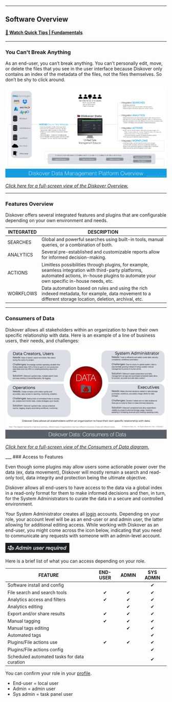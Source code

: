 ___
<a id="software_overview"></a>
## Software Overview

#### [🍿 Watch Quick Tips | Fundamentals](https://vimeo.com/766235515)
___

### You Can't Break Anything

As an end-user, you can’t break anything. You can't personally edit, move, or delete the files that you see in the user interface because Diskover only contains an index of the metadata of the files, not the files themselves. So don’t be shy to click around.

![Image: Architecture Overview](images/diagram_diskover_overview_with_dell_2024011701.png)

_[Click here for a full-screen view of the Diskover Overview.](images/diagram_diskover_overview_with_dell_2024011701.png)_

___
### Features Overview

Diskover offers several integrated features and plugins that are configurable depending on your own environment and needs.

| INTEGRATED | DESCRIPTION |
| --- | --- |
| SEARCHES | Global and powerful searches using built-in tools, manual queries, or a combination of both. |
| ANALYTICS | Several pre-established and customizable reports allow for informed decision-making. |
| ACTIONS | Limitless possibilities through plugins, for example, seamless integration with third-party platforms, automated actions, in-house plugins to automate your own specific in-house needs, etc. |
| WORKFLOWS | Data automation based on rules and using the rich indexed metadata, for example, data movement to a different storage location, deletion, archival, etc. |

<p id="consumers_of_data"></p>

___
### Consumers of Data

Diskover allows all stakeholders within an organization to have their own specific relationship with data. Here is an example of a line of business users, their needs, and challenges:

![Image: Consumers of Data Diagram](images/diagram_diskover_consumers_of_data_2023021401.png)

_[Click here for a full-screen view of the Consumers of Data diagram.](images/diagram_diskover_consumers_of_data_2023021401.png)_

<p id="role_access"></p>
___
### Access to Features

Even though some plugins may allow users some actionable power over the data (ex, data movement), Diskover will mostly remain a search and read-only tool, data integrity and protection being the ultimate objective.

Diskover allows all end-users to have access to the data via a global index in a read-only format for them to make informed decisions and then, in turn, for the System Administrators to curate the data in a secure and controlled environment.

Your System Administrator creates all [login](#login) accounts. Depending on your role, your account level will be as an end-user or and admin user, the latter allowing for additional editing access. While working with Diskover as an end-user, you might come across the icon below, indicating that you need to communicate any requests with someone with an admin-level account.

<img src="images/image_admin_user_required.png" width="200">

Here is a brief list of what you can access depending on your role. 

| FEATURE | END-USER| ADMIN | SYS ADMIN |
| --- | :---: | :---: | :---: |
| Software install and config | | | ✔ |
| File search and search tools | ✔ | ✔ | ✔ |
| Analytics access and filters | ✔ | ✔ | ✔ |
| Analytics editing | | ✔ | ✔ |
| Export and/or share results | ✔ | ✔ | ✔ |
| Manual tagging | ✔ | ✔ | ✔ |
| Manual tags editing | | ✔ | ✔ |
| Automated tags | | | ✔ |
| Plugins/File actions use | ✔ | ✔ | ✔ |
| Plugins/File actions config | | | ✔ |
| Scheduled automated tasks for data curation | | | ✔ |

You can confirm your role in your [profile](#profile).
- End-user = local user
- Admin = admin user
- Sys admin = task panel user
